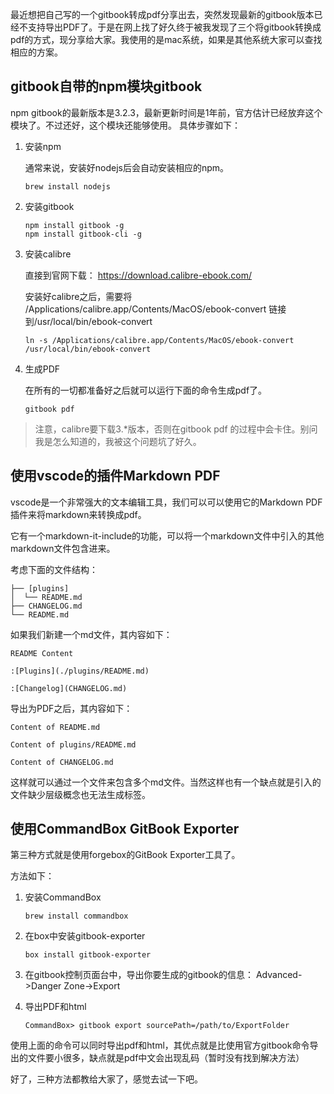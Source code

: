 最近想把自己写的一个gitbook转成pdf分享出去，突然发现最新的gitbook版本已经不支持导出PDF了。于是在网上找了好久终于被我发现了三个将gitbook转换成pdf的方式，现分享给大家。我使用的是mac系统，如果是其他系统大家可以查找相应的方案。

##  gitbook自带的npm模块gitbook

npm gitbook的最新版本是3.2.3，最新更新时间是1年前，官方估计已经放弃这个模块了。不过还好，这个模块还能够使用。 具体步骤如下：

1. 安装npm

    通常来说，安装好nodejs后会自动安装相应的npm。

   ~~~shell
   brew install nodejs
   ~~~

   

2. 安装gitbook

   ~~~shell
   npm install gitbook -g
   npm install gitbook-cli -g
   ~~~

3. 安装calibre

   直接到官网下载： https://download.calibre-ebook.com/

   安装好calibre之后，需要将 /Applications/calibre.app/Contents/MacOS/ebook-convert  链接到/usr/local/bin/ebook-convert

   ~~~shell
   ln -s /Applications/calibre.app/Contents/MacOS/ebook-convert  /usr/local/bin/ebook-convert
   ~~~

4.  生成PDF

    在所有的一切都准备好之后就可以运行下面的命令生成pdf了。

    ~~~shell
    gitbook pdf
    ~~~

> 注意，calibre要下载3.*版本，否则在gitbook pdf 的过程中会卡住。别问我是怎么知道的，我被这个问题坑了好久。

## 使用vscode的插件Markdown PDF

vscode是一个非常强大的文本编辑工具，我们可以可以使用它的Markdown PDF插件来将markdown来转换成pdf。

它有一个markdown-it-include的功能，可以将一个markdown文件中引入的其他markdown文件包含进来。

考虑下面的文件结构：

```
├── [plugins]
│  └── README.md
├── CHANGELOG.md
└── README.md
```

如果我们新建一个md文件，其内容如下：

~~~
README Content

:[Plugins](./plugins/README.md)

:[Changelog](CHANGELOG.md)
~~~

导出为PDF之后，其内容如下：

~~~
Content of README.md

Content of plugins/README.md

Content of CHANGELOG.md
~~~

这样就可以通过一个文件来包含多个md文件。当然这样也有一个缺点就是引入的文件缺少层级概念也无法生成标签。

## 使用CommandBox GitBook Exporter

第三种方式就是使用forgebox的GitBook Exporter工具了。

方法如下：

1. 安装CommandBox

   ~~~shell
   brew install commandbox
   ~~~

2. 在box中安装gitbook-exporter

    ~~~shell
    box install gitbook-exporter
    ~~~

3. 在gitbook控制页面台中，导出你要生成的gitbook的信息：
   Advanced->Danger Zone->Export

4. 导出PDF和html
   ~~~
   CommandBox> gitbook export sourcePath=/path/to/ExportFolder
   ~~~

使用上面的命令可以同时导出pdf和html，其优点就是比使用官方gitbook命令导出的文件要小很多，缺点就是pdf中文会出现乱码（暂时没有找到解决方法）

好了，三种方法都教给大家了，感觉去试一下吧。

